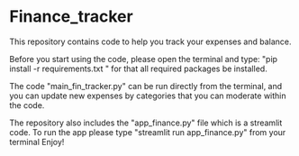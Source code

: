 # Finance_tracker
This repository contains code to help you track your expenses and balance.

Before you start using the code, please open the terminal and type: "pip install -r requirements.txt " for that all required packages be installed.

The code "main_fin_tracker.py" can be run directly from the terminal, and you can update new expenses by categories that you can moderate within the code.

The repository also includes the "app_finance.py" file which is a streamlit code. To run the app please type "streamlit run app_finance.py" from your terminal
Enjoy! 
